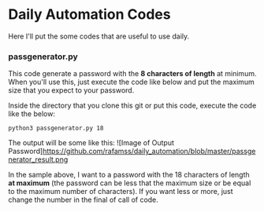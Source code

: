 # Daily Automation Codes
Here I'll put the some codes that are useful to use daily.

### passgenerator.py
This code generate a password with the **8 characters of length** at minimum. When you'll use this, just execute the code like below and put the maximum size that you expect to your password.

Inside the directory that you clone this git or put this code, execute the code like the below:

`python3 passgenerator.py 18`

The output will be some like this: ![Image of Output Password]https://github.com/rafamss/daily_automation/blob/master/passgenerator_result.png

In the sample above, I want to a password with the 18 characters of length **at maximum** (the password can be less that the maximum size or be equal to the maximum number of characters). If you want less or more, just change the number in the final of call of code.
